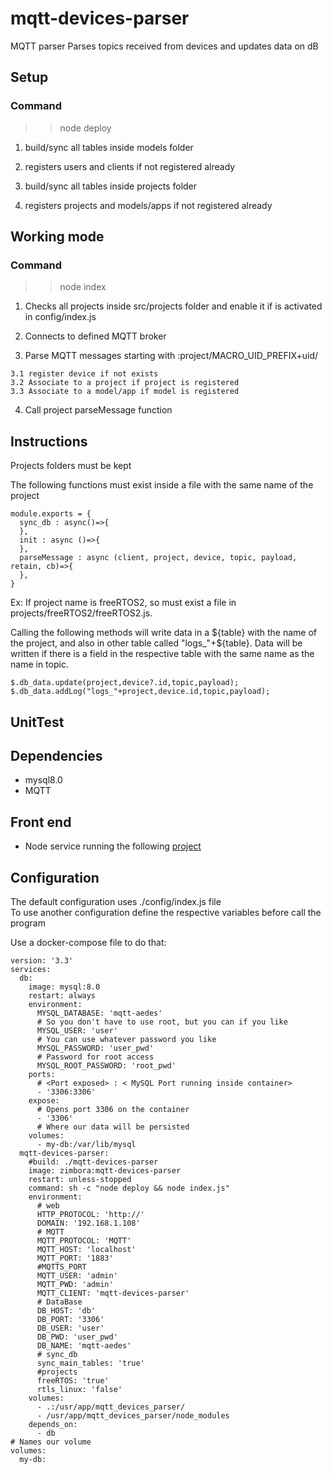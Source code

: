
# mqtt-devices-parser

MQTT parser
Parses topics received from devices and updates data on dB

## Setup

### Command
  >> node deploy

  1. build/sync all tables inside models folder
  2. registers users and clients if not registered already

  3. build/sync all tables inside projects folder
  4. registers projects and models/apps if not registered already

## Working mode

### Command
  >> node index

  1. Checks all projects inside src/projects folder and enable it if is activated in config/index.js

  2. Connects to defined MQTT broker

  3. Parse MQTT messages starting with :project/MACRO_UID_PREFIX+uid/

    3.1 register device if not exists
    3.2 Associate to a project if project is registered
    3.3 Associate to a model/app if model is registered

  4. Call project parseMessage function

## Instructions

  Projects folders must be kept

  The following functions must exist inside a file with the same name of the project

  ```
  module.exports = {
    sync_db : async()=>{
    },
    init : async ()=>{
    },
    parseMessage : async (client, project, device, topic, payload, retain, cb)=>{
    },
  }
  ```

  Ex: If project name is freeRTOS2, so must exist a file in projects/freeRTOS2/freeRTOS2.js.

  Calling the following methods will write data in a ${table} with the name of the project, and also
  in other table called "logs_"+${table}. Data will be written if there is a field in the respective table
  with the same name as the name in topic.

  ```
  $.db_data.update(project,device?.id,topic,payload);
  $.db_data.addLog("logs_"+project,device.id,topic,payload);
  ```

## UnitTest


## Dependencies

- mysql8.0
- MQTT

## Front end
- Node service running the following [project](https://github.com/zimbora/mgmt-iot-web)

## Configuration

The default configuration uses ./config/index.js file\
To use another configuration define the respective variables before call the program

Use a docker-compose file to do that:
```
version: '3.3'
services:
  db:
    image: mysql:8.0
    restart: always
    environment:
      MYSQL_DATABASE: 'mqtt-aedes'
      # So you don't have to use root, but you can if you like
      MYSQL_USER: 'user'
      # You can use whatever password you like
      MYSQL_PASSWORD: 'user_pwd'
      # Password for root access
      MYSQL_ROOT_PASSWORD: 'root_pwd'
    ports:
      # <Port exposed> : < MySQL Port running inside container>
      - '3306:3306'
    expose:
      # Opens port 3306 on the container
      - '3306'
      # Where our data will be persisted
    volumes:
      - my-db:/var/lib/mysql
  mqtt-devices-parser:
    #build: ./mqtt-devices-parser
    image: zimbora:mqtt-devices-parser
    restart: unless-stopped
    command: sh -c "node deploy && node index.js"
    environment:
      # web
      HTTP_PROTOCOL: 'http://'
      DOMAIN: '192.168.1.108'
      # MQTT
      MQTT_PROTOCOL: 'MQTT'
      MQTT_HOST: 'localhost'
      MQTT_PORT: '1883'
      #MQTTS_PORT
      MQTT_USER: 'admin'
      MQTT_PWD: 'admin'
      MQTT_CLIENT: 'mqtt-devices-parser'
      # DataBase
      DB_HOST: 'db'
      DB_PORT: '3306'
      DB_USER: 'user'
      DB_PWD: 'user_pwd'
      DB_NAME: 'mqtt-aedes'
      # sync_db
      sync_main_tables: 'true'
      #projects
      freeRTOS: 'true'
      rtls_linux: 'false'
    volumes:
      - .:/usr/app/mqtt_devices_parser/
      - /usr/app/mqtt_devices_parser/node_modules
    depends_on:
      - db
# Names our volume
volumes:
  my-db:

```
